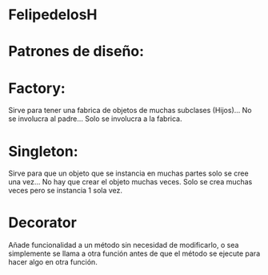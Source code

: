 # FelipedelosH

# Patrones de diseño:


# Factory:

Sirve para tener una fabrica de objetos de muchas subclases (Hijos)... No se involucra al padre... Solo se involucra a la fabrica.

# Singleton:

Sirve para que un objeto que se instancia en muchas partes solo se cree una vez... No hay que crear el objeto muchas veces.
Solo se crea muchas veces pero se instancia 1 sola vez.


# Decorator

Añade funcionalidad a un método sin necesidad de modificarlo, o sea simplemente se llama a otra función antes de que el método
se ejecute para hacer algo en otra función.
